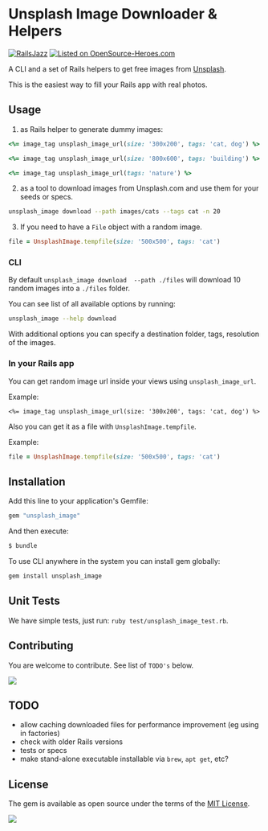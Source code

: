 # Unsplash Image Downloader & Helpers

[![RailsJazz](https://github.com/igorkasyanchuk/rails_time_travel/blob/main/docs/my_other.svg?raw=true)](https://www.railsjazz.com)
[![Listed on OpenSource-Heroes.com](https://opensource-heroes.com/badge-v1.svg)](https://opensource-heroes.com/r/railsjazz/unsplash_image)

A CLI and a set of Rails helpers to get free images from [Unsplash](https://unsplash.com/).

This is the easiest way to fill your Rails app with real photos.

## Usage

1. as Rails helper to generate dummy images:
```ruby
<%= image_tag unsplash_image_url(size: '300x200', tags: 'cat, dog') %>

<%= image_tag unsplash_image_url(size: '800x600', tags: 'building') %>

<%= image_tag unsplash_image_url(tags: 'nature') %>
```

2. as a tool to download images from Unsplash.com and use them for your seeds or specs.

```bash
unsplash_image download --path images/cats --tags cat -n 20
```

3. If you need to have a `File` object with a random image.

```ruby
file = UnsplashImage.tempfile(size: '500x500', tags: 'cat')
```

### CLI

By default `unsplash_image download  --path ./files` will download 10 random images into a `./files` folder.

You can see list of all available options by running:


```bash
unsplash_image --help download
```

With additional options you can specify a destination folder, tags, resolution of the images.


### In your Rails app

You can get random image url inside your views using `unsplash_image_url`.

Example:
```erb
<%= image_tag unsplash_image_url(size: '300x200', tags: 'cat, dog') %>
```

Also you can get it as a file with `UnsplashImage.tempfile`.

Example:
```ruby
file = UnsplashImage.tempfile(size: '500x500', tags: 'cat')
```

## Installation

Add this line to your application's Gemfile:

```ruby
gem "unsplash_image"
```

And then execute:
```bash
$ bundle
```

To use CLI anywhere in the system you can install gem globally:

```bash
gem install unsplash_image
```

## Unit Tests

We have simple tests, just run: `ruby test/unsplash_image_test.rb`.

## Contributing

You are welcome to contribute. See list of `TODO's` below.

[<img src="https://opensource-heroes.com/svg/embed/railsjazz/unsplash_image"
/>](https://opensource-heroes.com/r/railsjazz/unsplash_image)

## TODO

- allow caching downloaded files for performance improvement (eg using in factories)
- check with older Rails versions
- tests or specs
- make stand-alone executable installable via `brew`, `apt get`, etc?

## License

The gem is available as open source under the terms of the [MIT License](https://opensource.org/licenses/MIT).

[<img src="https://github.com/igorkasyanchuk/rails_time_travel/blob/main/docs/more_gems.png?raw=true"
/>](https://www.railsjazz.com/?utm_source=github&utm_medium=bottom&utm_campaign=unsplash_image)
